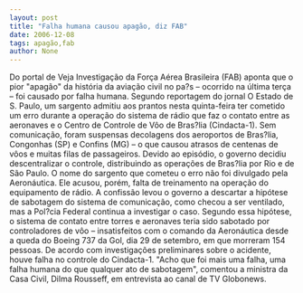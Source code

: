 ```yaml
---
layout: post
title: "Falha humana causou apagão, diz FAB"
date: 2006-12-08
tags: apagão,fab
author: None
---
```

Do portal de Veja
Investigação da Força Aérea Brasileira (FAB) aponta que o pior \"apagão\" da história da aviação civil no pa?s – ocorrido na última terça – foi causado por falha humana. 
Segundo reportagem do jornal O Estado de S. Paulo, um sargento admitiu aos prantos nesta quinta-feira ter cometido um erro durante a operação do sistema de rádio que faz o contato entre as aeronaves e o Centro de Controle de Vôo de Bras?lia (Cindacta-1). 
Sem comunicação, foram suspensas decolagens dos aeroportos de Bras?lia, Congonhas (SP) e Confins (MG) – o que causou atrasos de centenas de vôos e muitas filas de passageiros. 
Devido ao episódio, o governo decidiu descentralizar o controle, distribuindo as operações de Bras?lia por Rio e de São Paulo.
O nome do sargento que cometeu o erro não foi divulgado pela Aeronáutica. Ele acusou, porém, falta de treinamento na operação do equipamento de rádio. 
A confissão levou o governo a descartar a hipótese de sabotagem do sistema de comunicação, como checou a ser ventilado, mas a Pol?cia Federal continua a investigar o caso. 
Segundo essa hipótese, o sistema de contato entre torres e aeronaves teria sido sabotado por controladores de vôo – insatisfeitos com o comando da Aeronáutica desde a queda do Boeing 737 da Gol, dia 29 de setembro, em que morreram 154 pessoas. 
De acordo com investigações preliminares sobre o acidente, houve falha no controle do Cindacta-1.
\"Acho que foi mais uma falha, uma falha humana do que qualquer ato de sabotagem\", comentou a ministra da Casa Civil, Dilma Rousseff, em entrevista ao canal de TV Globonews. 